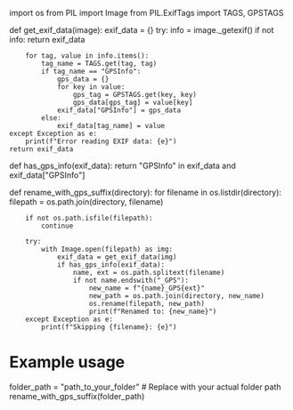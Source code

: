 import os
from PIL import Image
from PIL.ExifTags import TAGS, GPSTAGS

def get_exif_data(image):
    exif_data = {}
    try:
        info = image._getexif()
        if not info:
            return exif_data

        for tag, value in info.items():
            tag_name = TAGS.get(tag, tag)
            if tag_name == "GPSInfo":
                gps_data = {}
                for key in value:
                    gps_tag = GPSTAGS.get(key, key)
                    gps_data[gps_tag] = value[key]
                exif_data["GPSInfo"] = gps_data
            else:
                exif_data[tag_name] = value
    except Exception as e:
        print(f"Error reading EXIF data: {e}")
    return exif_data

def has_gps_info(exif_data):
    return "GPSInfo" in exif_data and exif_data["GPSInfo"]

def rename_with_gps_suffix(directory):
    for filename in os.listdir(directory):
        filepath = os.path.join(directory, filename)

        if not os.path.isfile(filepath):
            continue

        try:
            with Image.open(filepath) as img:
                exif_data = get_exif_data(img)
                if has_gps_info(exif_data):
                    name, ext = os.path.splitext(filename)
                    if not name.endswith("_GPS"):
                        new_name = f"{name}_GPS{ext}"
                        new_path = os.path.join(directory, new_name)
                        os.rename(filepath, new_path)
                        print(f"Renamed to: {new_name}")
        except Exception as e:
            print(f"Skipping {filename}: {e}")

# Example usage
folder_path = "path_to_your_folder"  # Replace with your actual folder path
rename_with_gps_suffix(folder_path)

